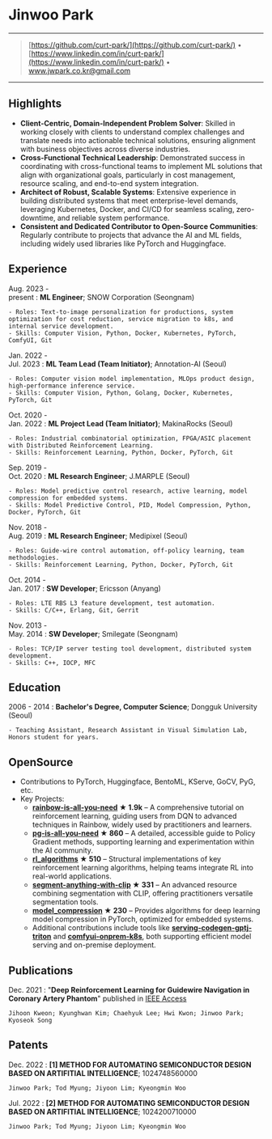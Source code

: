 Jinwoo Park
============

----

> [https://github.com/curt-park/](https://github.com/curt-park/) •
> [https://www.linkedin.com/in/curt-park/](https://www.linkedin.com/in/curt-park/) •
> <www.jwpark.co.kr@gmail.com>

----

Highlights
----------

- **Client-Centric, Domain-Independent Problem Solver**: Skilled in working closely with clients to understand complex challenges and translate needs into actionable technical solutions, ensuring alignment with business objectives across diverse industries.
- **Cross-Functional Technical Leadership**: Demonstrated success in coordinating with cross-functional teams to implement ML solutions that align with organizational goals, particularly in cost management, resource scaling, and end-to-end system integration.
- **Architect of Robust, Scalable Systems**: Extensive experience in building distributed systems that meet enterprise-level demands, leveraging Kubernetes, Docker, and CI/CD for seamless scaling, zero-downtime, and reliable system performance.
- **Consistent and Dedicated Contributor to Open-Source Communities**: Regularly contribute to projects that advance the AI and ML fields, including widely used libraries like PyTorch and Huggingface.

Experience
----------

Aug. 2023 -<br> present
:   **ML Engineer**; SNOW Corporation (Seongnam)

    - Roles: Text-to-image personalization for productions, system optimization for cost reduction, service migration to k8s, and internal service development.
    - Skills: Computer Vision, Python, Docker, Kubernetes, PyTorch, ComfyUI, Git

Jan. 2022 -<br> Jul. 2023
:   **ML Team Lead (Team Initiator)**; Annotation-AI (Seoul)

    - Roles: Computer vision model implementation, MLOps product design, high-performance inference service.
    - Skills: Computer Vision, Python, Golang, Docker, Kubernetes, PyTorch, Git

Oct. 2020 -<br> Jan. 2022
:   **ML Project Lead (Team Initiator)**; MakinaRocks (Seoul)

    - Roles: Industrial combinatorial optimization, FPGA/ASIC placement with Distributed Reinforcement Learning.
    - Skills: Reinforcement Learning, Python, Docker, PyTorch, Git

Sep. 2019 -<br> Oct. 2020
:   **ML Research Engineer**; J.MARPLE (Seoul)

    - Roles: Model predictive control research, active learning, model compression for embedded systems.
    - Skills: Model Predictive Control, PID, Model Compression, Python, Docker, PyTorch, Git

Nov. 2018 -<br> Aug. 2019
:   **ML Research Engineer**; Medipixel (Seoul)

    - Roles: Guide-wire control automation, off-policy learning, team methodologies.
    - Skills: Reinforcement Learning, Python, Docker, PyTorch, Git

Oct. 2014 -<br> Jan. 2017
:   **SW Developer**; Ericsson (Anyang)

    - Roles: LTE RBS L3 feature development, test automation.
    - Skills: C/C++, Erlang, Git, Gerrit

Nov. 2013 -<br> May. 2014
:   **SW Developer**; Smilegate (Seongnam)

    - Roles: TCP/IP server testing tool development, distributed system development.
    - Skills: C++, IOCP, MFC

Education
---------

2006 - 2014
:   **Bachelor's Degree, Computer Science**; Dongguk University (Seoul)

    - Teaching Assistant, Research Assistant in Visual Simulation Lab, Honors student for years.

OpenSource
--------------------

- Contributions to PyTorch, Huggingface, BentoML, KServe, GoCV, PyG, etc.
- Key Projects:
  - **[rainbow-is-all-you-need](https://github.com/Curt-Park/rainbow-is-all-you-need) ★ 1.9k** – A comprehensive tutorial on reinforcement learning, guiding users from DQN to advanced techniques in Rainbow, widely used by practitioners and learners.
  - **[pg-is-all-you-need](https://github.com/MrSyee/pg-is-all-you-need) ★ 860** – A detailed, accessible guide to Policy Gradient methods, supporting learning and experimentation within the AI community.
  - **[rl_algorithms](https://github.com/medipixel/rl_algorithms) ★ 510** – Structural implementations of key reinforcement learning algorithms, helping teams integrate RL into real-world applications.
  - **[segment-anything-with-clip](https://github.com/Curt-Park/segment-anything-with-clip) ★ 331** – An advanced resource combining segmentation with CLIP, offering practitioners versatile segmentation tools.
  - **[model_compression](https://github.com/j-marple-dev/model_compression) ★ 230** – Provides algorithms for deep learning model compression in PyTorch, optimized for embedded systems.
  - Additional contributions include tools like **[serving-codegen-gptj-triton](https://github.com/Curt-Park/serving-codegen-gptj-triton)** and **[comfyui-onprem-k8s](https://github.com/Curt-Park/comfyui-onprem-k8s)**, both supporting efficient model serving and on-premise deployment.

Publications
--------------------

Dec. 2021
:   "**Deep Reinforcement Learning for Guidewire Navigation in Coronary Artery Phantom**" published in [IEEE Access](https://ieeexplore.ieee.org/document/9648308)

    Jihoon Kweon; Kyunghwan Kim; Chaehyuk Lee; Hwi Kwon; Jinwoo Park; Kyoseok Song

Patents
--------------------

Dec. 2022
:   **[1] METHOD FOR AUTOMATING SEMICONDUCTOR DESIGN BASED ON ARTIFITIAL INTELLIGENCE**; 1024748560000

    Jinwoo Park; Tod Myung; Jiyoon Lim; Kyeongmin Woo

Jul. 2022
:   **[2] METHOD FOR AUTOMATING SEMICONDUCTOR DESIGN BASED ON ARTIFITIAL INTELLIGENCE**; 1024200710000

    Jinwoo Park; Tod Myung; Jiyoon Lim; Kyeongmin Woo
